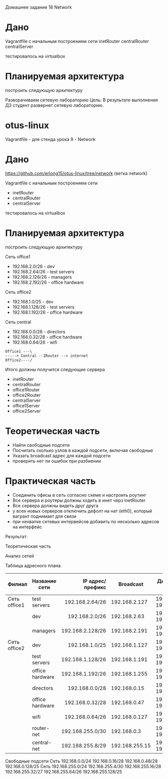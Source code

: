 Домашнее задание 18 Network

# Дано
Vagrantfile с начальным  построением сети
inetRouter
centralRouter
centralServer

тестировалось на virtualbox

# Планируемая архитектура
построить следующую архитектуру

Разворачиваем сетевую лабораторию
Цель: В результате выполнения ДЗ студент развернет сетевую лабораторию.

# otus-linux
Vagrantfile - для стенда урока 9 - Network

# Дано
https://github.com/erlong15/otus-linux/tree/network
(ветка network)

Vagrantfile с начальным построением сети
- inetRouter
- centralRouter
- centralServer

тестировалось на virtualbox

# Планируемая архитектура
построить следующую архитектуру

Сеть office1
- 192.168.2.0/26 - dev
- 192.168.2.64/26 - test servers
- 192.168.2.128/26 - managers
- 192.168.2.192/26 - office hardware

Сеть office2
- 192.168.1.0/25 - dev
- 192.168.1.128/26 - test servers
- 192.168.1.192/26 - office hardware


Сеть central
- 192.168.0.0/28 - directors
- 192.168.0.32/28 - office hardware
- 192.168.0.64/26 - wifi

```
Office1 ---\
-----> Central --IRouter --> internet
Office2----/
```
Итого должны получится следующие сервера
- inetRouter
- centralRouter
- office1Router
- office2Router
- centralServer
- office1Server
- office2Server

# Теоретическая часть
- Найти свободные подсети
- Посчитать сколько узлов в каждой подсети, включая свободные
- Указать broadcast адрес для каждой подсети
- проверить нет ли ошибок при разбиении

# Практическая часть
- Соединить офисы в сеть согласно схеме и настроить роутинг
- Все сервера и роутеры должны ходить в инет черз inetRouter
- Все сервера должны видеть друг друга
- у всех новых серверов отключить дефолт на нат (eth0), который вагрант поднимает для связи
- при нехватке сетевых интервейсов добавить по несколько адресов на интерфейс


Результат:

Теоретическая часть

Анализ сетей

Таблица адресного плана.

|Филиал         | Название сети | IP адрес/префикс   | Broadcast    | Диапазона IP-адресов       | Узлов в каждой подсети|
|---------------| ------------- |-------------------:| -------------|----------------------------|-----------------------|
|Сеть office1   | test servers  |192.168.2.64/26     |192.168.2.127 | 192.168.2.66-192.168.2.126 | 62                    |
|               | dev           |192.168.2.0/26      |192.168.2.63  | 192.168.2.1-192.168.2.62   | 62                    |
|               | managers      |192.168.2.128/26    |192.168.2.191 |192.168.2.129-192.168.2.190 | 62                    |
|Сеть office2   | dev           |192.168.1.0/25      |192.168.1.127 |192.168.1.1-192.168.1.126   | 126                   |
|               | test servers  |192.168.1.128/26    |192.168.1.191 |192.168.1.129-192.168.1.190 | 62                    |
|               |office hardware|192.168.1.192/26    |192.168.1.255 |192.168.1.193-192.168.1.254 | 62                    |
|               |directors      |192.168.0.0/28      |192.168.0.15  |192.168.0.1-192.168.0.14    | 14                    |
|               |office hardware|192.168.0.32/28     |192.168.0.47  |192.168.0.33-192.168.0.46   | 14                    |
|               |wifi           |192.168.0.64/26     |192.168.0.127 |192.168.0.65-192.168.0.126  | 62                    |
|               |router-net     |192.168.255.0/30    |192.168.0.3   |192.168.255.1-192.168.255.2 | 2                     |
|               |central-net    |192.168.255.8/29    |192.168.255.15|192.168.255.9-192.168.255.14| 6                     |
 
Свободные подсети
Сеть 192.168.0.0/24
192.168.0.16/28
192.168.0.48/28
192.168.0.128/25
Сеть 192.168.255.0/24
192.168.255.4/30
192.168.255.16/28
192.168.255.32/27
192.168.255.64/26
192.168.255.128/25